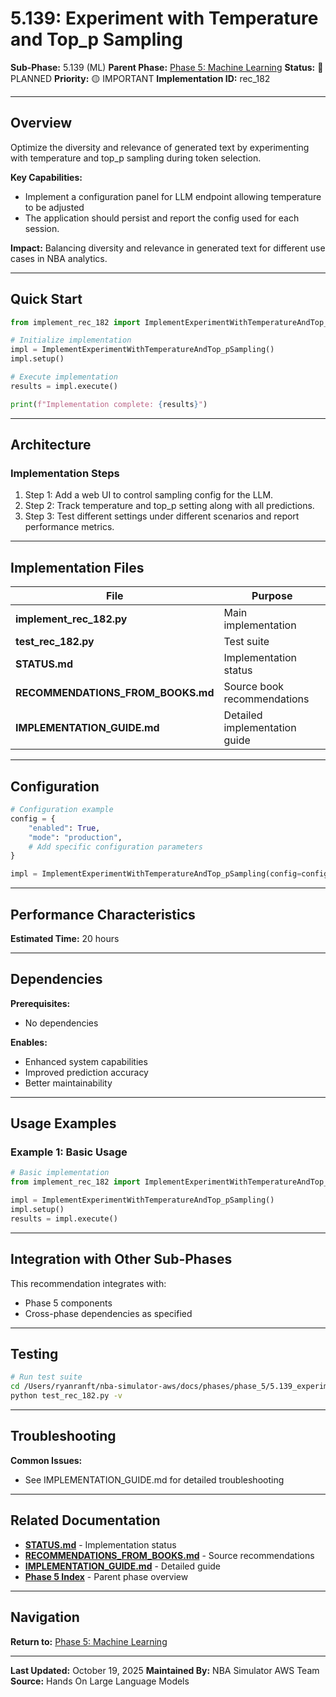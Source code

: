# 5.139: Experiment with Temperature and Top_p Sampling

**Sub-Phase:** 5.139 (ML)
**Parent Phase:** [Phase 5: Machine Learning](../PHASE_5_INDEX.md)
**Status:** 🔵 PLANNED
**Priority:** 🟡 IMPORTANT
**Implementation ID:** rec_182

---

## Overview

Optimize the diversity and relevance of generated text by experimenting with temperature and top_p sampling during token selection.

**Key Capabilities:**
- Implement a configuration panel for LLM endpoint allowing temperature to be adjusted
- The application should persist and report the config used for each session.

**Impact:**
Balancing diversity and relevance in generated text for different use cases in NBA analytics.

---

## Quick Start

```python
from implement_rec_182 import ImplementExperimentWithTemperatureAndTop_pSampling

# Initialize implementation
impl = ImplementExperimentWithTemperatureAndTop_pSampling()
impl.setup()

# Execute implementation
results = impl.execute()

print(f"Implementation complete: {results}")
```

---

## Architecture

### Implementation Steps

1. Step 1: Add a web UI to control sampling config for the LLM.
2. Step 2: Track temperature and top_p setting along with all predictions.
3. Step 3: Test different settings under different scenarios and report performance metrics.

---

## Implementation Files

| File | Purpose |
|------|---------|
| **implement_rec_182.py** | Main implementation |
| **test_rec_182.py** | Test suite |
| **STATUS.md** | Implementation status |
| **RECOMMENDATIONS_FROM_BOOKS.md** | Source book recommendations |
| **IMPLEMENTATION_GUIDE.md** | Detailed implementation guide |

---

## Configuration

```python
# Configuration example
config = {
    "enabled": True,
    "mode": "production",
    # Add specific configuration parameters
}

impl = ImplementExperimentWithTemperatureAndTop_pSampling(config=config)
```

---

## Performance Characteristics

**Estimated Time:** 20 hours

---

## Dependencies

**Prerequisites:**
- No dependencies

**Enables:**
- Enhanced system capabilities
- Improved prediction accuracy
- Better maintainability

---

## Usage Examples

### Example 1: Basic Usage

```python
# Basic implementation
from implement_rec_182 import ImplementExperimentWithTemperatureAndTop_pSampling

impl = ImplementExperimentWithTemperatureAndTop_pSampling()
impl.setup()
results = impl.execute()
```

---

## Integration with Other Sub-Phases

This recommendation integrates with:
- Phase 5 components
- Cross-phase dependencies as specified

---

## Testing

```bash
# Run test suite
cd /Users/ryanranft/nba-simulator-aws/docs/phases/phase_5/5.139_experiment_with_temperature_and_top_p_sampling
python test_rec_182.py -v
```

---

## Troubleshooting

**Common Issues:**
- See IMPLEMENTATION_GUIDE.md for detailed troubleshooting

---

## Related Documentation

- **[STATUS.md](STATUS.md)** - Implementation status
- **[RECOMMENDATIONS_FROM_BOOKS.md](RECOMMENDATIONS_FROM_BOOKS.md)** - Source recommendations
- **[IMPLEMENTATION_GUIDE.md](IMPLEMENTATION_GUIDE.md)** - Detailed guide
- **[Phase 5 Index](../PHASE_5_INDEX.md)** - Parent phase overview

---

## Navigation

**Return to:** [Phase 5: Machine Learning](../PHASE_5_INDEX.md)

---

**Last Updated:** October 19, 2025
**Maintained By:** NBA Simulator AWS Team
**Source:** Hands On Large Language Models
